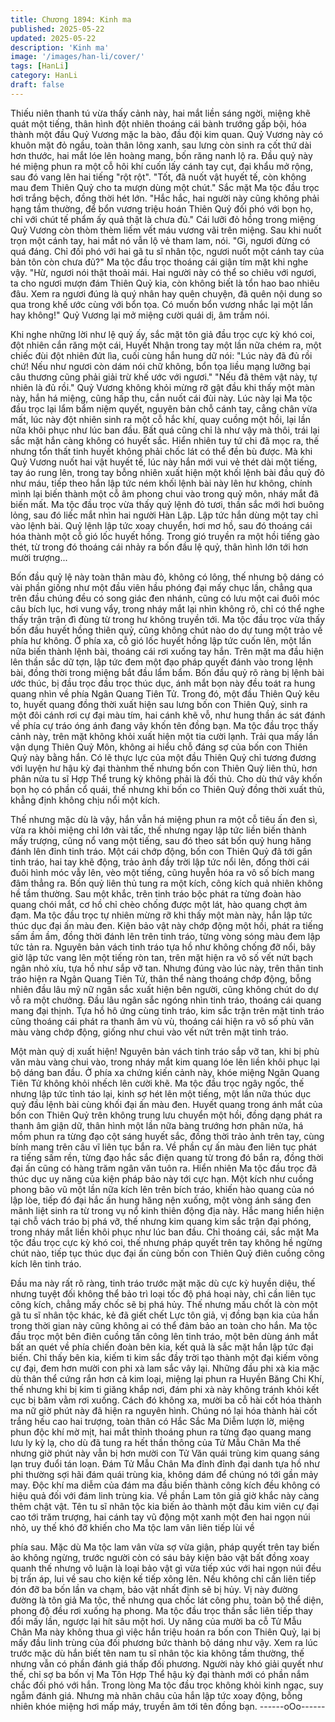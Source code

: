 ```yaml
---
title: Chương 1894: Kinh ma
published: 2025-05-22
updated: 2025-05-22
description: 'Kinh ma'
image: '/images/han-li/cover/'
tags: [HanLi]
category: HanLi
draft: false
---
```


Thiếu niên thanh tú vừa thấy cảnh này, hai mắt liền sáng ngời,
miệng khẽ quát một tiếng, thân hình đột nhiên thoáng cái bành
trướng gấp bội, hóa thành một đầu Quỷ Vương mặc la bào, đầu
đội kim quan.
Quỷ Vương này có khuôn mặt đỏ ngầu, toàn thân lông xanh, sau
lưng còn sinh ra cốt thứ dài hơn thước, hai mắt lóe lên hoàng
mang, bốn răng nanh lộ ra.
Đầu quỷ này hé miệng phun ra một cỗ hôi khí cuốn lấy cánh tay
cụt, đại khẩu mở rộng, sau đó vang lên hai tiếng "rột rột".
"Tốt, đã nuốt vật huyết tế, còn không mau đem Thiên Quỷ cho ta
mượn dùng một chút." Sắc mặt Ma tộc đầu trọc hơi trắng bệch,
đồng thời hét lớn.
"Hắc hắc, hai người này cũng không phải hạng tầm thường, để
bổn vương triệu hoán Thiên Quỷ đối phó với bọn họ, chỉ với chút
tế phẩm ấy quả thật là chưa đủ." Cái lưỡi đỏ hồng trong miệng
Quỷ Vương còn thòm thèm liếm vết máu vương vãi trên miệng.
Sau khi nuốt trọn một cánh tay, hai mắt nó vẫn lộ vẻ tham lam,
nói.
"Gì, ngươi đừng có quá đáng. Chỉ đối phó với hai gã tu sĩ nhân
tộc, ngươi nuốt một cánh tay của bản tôn còn chưa đủ?" Ma tộc
đầu trọc thoáng cái giận tím mặt khi nghe vậy.
"Hừ, ngươi nói thật thoải mái. Hai người này có thể so chiêu với
ngươi, ta cho ngươi mượn đám Thiên Quỷ kia, còn không biết là
tổn hao bao nhiêu đâu. Xem ra ngươi đúng là quý nhân hay quên
chuyện, đã quên nội dung so qua trong khế ước cùng với bổn tọa.
Có muốn bổn vương nhắc lại một lần hay không!" Quỷ Vương lại
mở miệng cười quái dị, âm trầm nói.

Khi nghe những lời như lệ quỷ ấy, sắc mặt tôn giả đầu trọc cực kỳ
khó coi, đột nhiên cắn răng một cái, Huyết Nhận trong tay một lần
nữa chém ra, một chiếc đùi đột nhiên đứt lìa, cuối cùng hắn hung
dữ nói:
"Lúc này đã đủ rồi chứ! Nếu như ngươi còn dám nói chữ không,
bổn tọa liều mạng lưỡng bại câu thương cũng phải giải trừ khế
ước với ngươi."
"Nếu đã thêm vật này, tự nhiên là đủ rồi." Quỷ Vương không khỏi
mừng rỡ gật đầu khi thấy một màn này, hắn há miệng, cũng hấp
thu, cắn nuốt cái đùi này.
Lúc này lại Ma tộc đầu trọc lại lẩm bẩm niệm quyết, nguyên bản
chỗ cánh tay, cẳng chân vừa mất, lúc này đột nhiên sinh ra một
cỗ hắc khí, quay cuồng một hồi, lại lần nữa khôi phục như lúc ban
đầu.
Bất quá cũng chỉ là như vậy mà thôi, trái lại sắc mặt hắn càng
không có huyết sắc. Hiển nhiên tuy tứ chi đã mọc ra, thế nhưng
tổn thất tinh huyết không phải chốc lát có thể đền bù được.
Mà khi Quỷ Vương nuốt hai vật huyết tế, lúc này hắn mới vui vẻ
thét dài một tiếng, tay áo rung lên, trong tay bỗng nhiên xuất hiện
một khối lệnh bài đầu quỷ đỏ như máu, tiếp theo hắn lập tức ném
khối lệnh bài này lên hư không, chính mình lại biến thành một cỗ
âm phong chui vào trong quỷ môn, nháy mắt đã biến mất.
Ma tộc đầu trọc vừa thấy quỷ lệnh đỏ tươi, thần sắc mới hơi
buông lỏng, sau đó liếc mắt nhìn hai người Hàn Lập.
Lập tức hắn dùng một tay chỉ vào lệnh bài.
Quỷ lệnh lập tức xoay chuyển, hơi mơ hồ, sau đó thoáng cái hóa
thành một cỗ gió lốc huyết hồng.
Trong gió truyền ra một hồi tiếng gào thét, từ trong đó thoáng cái
nhảy ra bốn đầu lệ quỷ, thân hình lớn tới hơn mười trượng...

Bốn đầu quỷ lệ này toàn thân màu đỏ, không có lông, thế nhưng
bộ dáng có vài phần giống như một đầu viên hầu phóng đại mấy
chục lần, chẳng qua trên đầu chúng đều có song giác đen nhánh,
cũng có lưu một cai đuôi móc câu bích lục, hơi vung vẩy, trong
nháy mắt lại nhìn không rõ, chỉ có thể nghe thấy trận trận đì đùng
từ trong hư không truyền tới.
Ma tộc đầu trọc vừa thấy bốn đầu huyết hồng thiên quỷ, cũng
không chút nào do dự tung một trảo về phía hư không.
Ở phía xa, cỗ gió lốc huyết hồng lập tức cuốn lên, một lần nữa
biến thành lệnh bài, thoáng cái rơi xuống tay hắn.
Trên mặt ma đầu hiện lên thần sắc dữ tợn, lập tức đem một đạo
pháp quyết đánh vào trong lệnh bài, đồng thời trong miệng bắt
đầu lẩm bẩm.
Bốn đầu quỷ rõ ràng bị lệnh bài ước thúc, bị đầu trọc đầu trọc
thúc dục, ánh mắt bọn này đều toát ra hung quang nhìn về phía
Ngân Quang Tiên Tử.
Trong đó, một đầu Thiên Quỷ kêu to, huyết quang đồng thời xuất
hiện sau lưng bốn con Thiên Quỷ, sinh ra một đôi cánh rơi cự đại
màu tím, hai cánh khẽ vỗ, như hung thần ác sát đánh về phía cự
tráo óng ánh đang vây khốn tên đồng bạn.
Ma tộc đầu trọc thấy cảnh này, trên mặt không khỏi xuất hiện một
tia cười lạnh.
Trải qua mấy lần vận dụng Thiên Quỷ Môn, không ai hiểu chỗ
đáng sợ của bốn con Thiên Quỷ này bằng hắn.
Có lẽ thực lực của một đầu Thiên Quỷ chỉ tương đương với luyện
hư hậu kỳ đại thànhm thế nhưng bốn con Thiên Quỷ liên thủ, hơn
phân nửa tu sĩ Hợp Thể trung kỳ không phải là đối thủ.
Cho dù thứ vây khốn bọn họ có phần cổ quái, thế nhưng khi bốn
co Thiên Quỷ đồng thời xuất thủ, khẳng định không chịu nổi một
kích.

Thế nhưng mặc dù là vậy, hắn vẫn há miệng phun ra một cỗ tiêu
ấn đen sì, vừa ra khỏi miệng chỉ lớn vài tấc, thế nhưng ngay lập
tức liền biến thành mấy trượng, cũng nổ vang một tiếng, sau đó
theo sát bốn quỷ hung hăng đánh lên đỉnh tinh tráo.
Một cái chớp động, bốn con Thiên Quỷ đã tới gần tinh tráo, hai
tay khẽ động, trảo ảnh đầy trời lập tức nổi lên, đồng thời cái đuôi
hình móc vẫy lên, vèo một tiếng, cũng huyễn hóa ra vô số bích
mang đâm thẳng ra.
Bốn quỷ liên thủ tung ra một kích, công kích quả nhiên không hề
tầm thường.
Sau một khắc, trên tinh tráo bộc phát ra từng đoàn hào quang
chói mắt, cơ hồ chỉ chèo chống được một lát, hào quang chợt ảm
đạm.
Ma tộc đầu trọc tự nhiên mừng rỡ khi thấy một màn này, hắn lập
tức thúc dục đại ấn màu đen.
Kiện bảo vật này chớp động một hồi, phát ra tiếng sấm ầm ầm,
đồng thời đánh lên trên tinh tráo, từng vòng sóng màu đem lập
tức tản ra.
Nguyên bản vách tinh tráo tựa hồ như không chống đỡ nổi, bây
giờ lập tức vang lên một tiếng ròn tan, trên mặt hiện ra vô số vết
nứt bạch ngân nhỏ xíu, tựa hồ như sắp vỡ tan.
Nhưng đúng vào lúc này, trên thân tinh tráo hiện ra Ngân Quang
Tiên Tử, thân thể nàng thoáng chớp động, bỗng nhiên đầu lâu mỹ
nữ ngân sắc xuất hiện bên người, cũng không chút do dự vỗ ra
một chưởng.
Đầu lâu ngân sắc ngóng nhìn tinh tráo, thoáng cái quang mang
đại thịnh.
Tựa hồ hô ứng cùng tinh tráo, kim sắc trận trên mặt tinh tráo cũng
thoáng cái phát ra thanh âm vù vù, thoáng cái hiện ra vô số phù
văn màu vàng chớp động, giống như chui vào vết nứt trên mặt
tinh tráo.

Một màn quỷ dị xuất hiện!
Nguyên bản vách tinh tráo sắp vỡ tan, khi bị phù văn màu vàng
chui vào, trong nháy mắt kim quang lóe lên liền khôi phục lại bộ
dáng ban đầu.
Ở phía xa chứng kiến cảnh này, khóe miệng Ngân Quang Tiên Tử
không khỏi nhếch lên cười khẽ.
Ma tộc đầu trọc ngây ngốc, thế nhưng lập tức tỉnh táo lại, kinh sợ
hét lên một tiếng, một lần nữa thúc dục quỷ đầu lệnh bài cùng
khối đại ấn màu đen.
Huyết quang trong ánh mắt của bốn con Thiên Quỷ trên không
trung lưu chuyển một hồi, đồng dạng phát ra thanh âm giận dữ,
thân hình một lần nữa bàng trướng hơn phân nửa, há mồm phun
ra từng đạo cột sáng huyết sắc, đồng thời trảo ảnh trên tay, cùng
bính mang trên câu vĩ liên tục bắn ra.
Về phần cự ấn màu đen liên tục phát ra tiếng sấm rền, từng đạo
hắc sắc điện quang từ trong đó bắn ra, đồng thời đại ấn cũng có
hàng trăm ngân văn tuôn ra.
Hiển nhiên Ma tộc đầu trọc đã thúc dục uy năng của kiện pháp
bảo này tới cực hạn.
Một kích như cuồng phong bão vũ một lần nữa kích lên trên bích
tráo, khiến hào quang của nó lập lòe, tiếp đó đại hắc ấn hung
hăng nện xuống, một vòng ánh sáng đen mãnh liệt sinh ra từ
trong vụ nổ kinh thiên động địa này.
Hắc mang hiển hiện tại chỗ vách tráo bị phá vỡ, thế nhưng kim
quang kim sắc trận đại phóng, trong nháy mắt liền khôi phục như
lúc ban đầu.
Chỉ thoáng cái, sắc mặt Ma tộc đầu trọc cực kỳ khó coi, thế
nhưng pháp quyết trên tay không hề ngừng chút nào, tiếp tục thúc
dục đại ấn cùng bốn con Thiên Quỷ điên cuồng công kích lên tinh
tráo.

Đầu ma này rất rõ ràng, tinh tráo trước mặt mặc dù cực kỳ huyền
diệu, thế nhưng tuyệt đối không thể bảo trì loại tốc độ phá hoại
này, chỉ cần liên tục công kích, chẳng mấy chốc sẽ bị phá hủy.
Thế nhưng mấu chốt là còn một gã tu sĩ nhân tộc khác, kẻ đã giết
chết Lực tôn giả, vị đồng bạn kia của hắn trong thời gian này cũng
không ai có thể đảm bảo an toàn cho hắn.
Ma tộc đầu trọc một bên điên cuồng tấn công lên tinh tráo, một
bên dùng ánh mắt bất an quét về phía chiến đoàn bên kia, kết
quả là sắc mặt hắn lập tức đại biến.
Chỉ thấy bên kia, kiếm ti kim sắc đầy trời tạo thành một đại kiếm
võng cự đại, đem hơn mười con phi xà lam sắc vây lại. Những
đầu phi xà kia mặc dù thân thể cứng rắn hơn cả kim loại, miệng
lại phun ra Huyền Băng Chi Khí, thế nhưng khi bị kim ti giăng
khắp nơi, đám phi xà này không tránh khỏi kết cục bị băm vằm rơi
xuống.
Cách đó không xa, mười ba cỗ hài cốt hóa thành ma nữ giờ phút
này đã hiện ra nguyên hình.
Chúng nó lại hóa thành hài cốt trắng hếu cao hai trượng, toàn
thân có Hắc Sắc Ma Diễm lượn lờ, miệng phun độc khí mờ mịt,
hai mắt thỉnh thoáng phun ra từng đạo quang mang lưu ly kỳ lạ,
cho dù đã tung ra hết thần thông của Tử Mẫu Chân Ma thế nhưng
giờ phút này vẫn bị hơn mười con Tử Văn quái trùng kim quang
sáng lạn truy đuổi tán loạn.
Đám Tử Mẫu Chân Ma đỉnh đỉnh đại danh tựa hồ như phi thường
sợi hãi đám quái trùng kia, không dám để chúng nó tới gần mảy
may. Độc khí ma diễm của đám ma đầu biến thành công kích đều
không có hiệu quả đối với đám linh trùng kia.
Về phần Lam tôn giả giờ khắc này càng thêm chật vật.
Tên tu sĩ nhân tộc kia biến ảo thành một đầu kim viên cự đại cao
tới trăm trượng, hai cánh tay vũ động một xanh một đen hai ngọn
núi nhỏ, uy thế khó đỡ khiến cho Ma tộc lam vân liên tiếp lùi về

phía sau.
Mặc dù Ma tộc lam vân vừa sợ vừa giận, pháp quyết trên tay biến
ảo không ngừng, trước người còn có sáu bảy kiện bảo vật bất
đồng xoay quanh thế nhưng vô luận là loại bảo vật gì vừa tiếp xúc
với hai ngọn núi đều bị trấn áp, lui về sau cho kiện kế tiếp xông
lên. Nếu không chỉ cần liên tiếp đón đỡ ba bốn lần va chạm, bảo
vật nhất định sẽ bị hủy.
Vị này đường đường là tôn giả Ma tộc, thế nhưng qua chốc lát
công phu, toàn bộ thể diện, phong độ đều rơi xuống hạ phong.
Ma tộc đầu trọc thần sắc liên tiếp thay đổi mấy lần, ngược lại hít
sâu một hơi. Uy năng của mười ba cỗ Tử Mẫu Chân Ma này
không thua gì việc hắn triệu hoán ra bốn con Thiên Quỷ, lại bị
mấy đầu linh trùng của đối phương bức thành bộ dáng như vậy.
Xem ra lúc trước mặc dù hắn biết tên nam tu sĩ nhân tộc kia
không tầm thường, thế nhưng vẫn có phần đánh giá thấp đối
phương.
Người này khó giải quyết như thế, chỉ sợ ba bốn vị Ma Tôn Hợp
Thể hậu kỳ đại thành mới có phần nắm chắc đối phó với hắn.
Trong lòng Ma tộc đầu trọc không khỏi kinh ngạc, suy ngẫm đánh
giá.
Nhưng mà nhãn châu của hắn lập tức xoay động, bỗng nhiên
khóe miệng hơi mấp máy, truyền âm tới tên đồng bạn.
------oOo------

